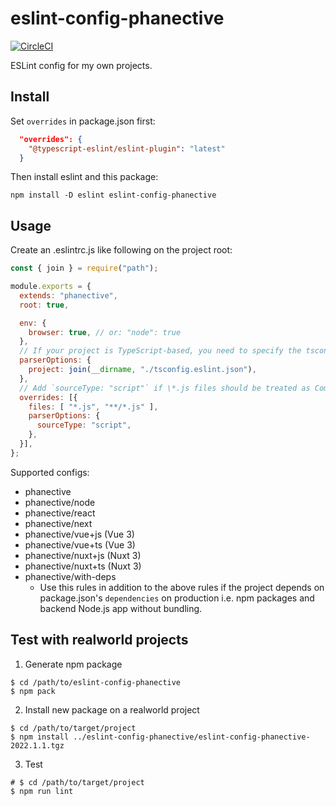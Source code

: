 eslint-config-phanective
==============================================

[![CircleCI](https://circleci.com/gh/phanect/eslint-config-phanective.svg?style=svg)](https://circleci.com/gh/phanect/eslint-config-phanective)

ESLint config for my own projects.

Install
-------

Set `overrides` in package.json first:

```json
  "overrides": {
    "@typescript-eslint/eslint-plugin": "latest"
  }
```

Then install eslint and this package:

```shell
npm install -D eslint eslint-config-phanective
```

Usage
------

Create an .eslintrc.js like following on the project root:

```javascript
const { join } = require("path");

module.exports = {
  extends: "phanective",
  root: true,

  env: {
    browser: true, // or: "node": true
  },
  // If your project is TypeScript-based, you need to specify the tsconfig.json location
  parserOptions: {
    project: join(__dirname, "./tsconfig.eslint.json"),
  },
  // Add `sourceType: "script"` if \*.js files should be treated as CommonJS.
  overrides: [{
    files: [ "*.js", "**/*.js" ],
    parserOptions: {
      sourceType: "script",
    },
  }],
};
```

Supported configs:

- phanective
- phanective/node
- phanective/react
- phanective/next
- phanective/vue+js (Vue 3)
- phanective/vue+ts (Vue 3)
- phanective/nuxt+js (Nuxt 3)
- phanective/nuxt+ts (Nuxt 3)
- phanective/with-deps
  - Use this rules in addition to the above rules if the project depends on package.json's `dependencies` on production i.e. npm packages and backend Node.js app without bundling.

Test with realworld projects
----------------------------

1. Generate npm package

```shell
$ cd /path/to/eslint-config-phanective
$ npm pack
```

2. Install new package on a realworld project

```shell
$ cd /path/to/target/project
$ npm install ../eslint-config-phanective/eslint-config-phanective-2022.1.1.tgz
```

3. Test

```shell
# $ cd /path/to/target/project
$ npm run lint
```
